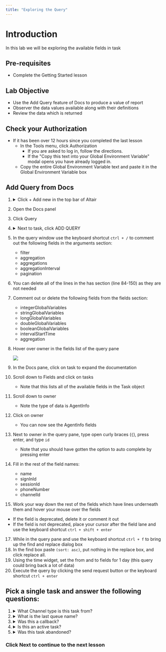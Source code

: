 ```yaml
---
title: "Exploring the Query"
---
```



# Introduction
In this lab we will be exploring the available fields in task

## Pre-requisites
- Complete the Getting Started lesson

## Lab Objective
- Use the Add Query feature of Docs to produce a value of report
- Observer the data values available along with their definitions 
- Review the data which is returned  
  
## Check your Authorization 
  - If it has been over 12 hours since you completed the last lesson
    - In the Tools menu, click Authorization 
      - If you are asked to log in, follow the directions.
      - If the "Copy this text into your Global Environment Variable" modal opens you have already logged in.
    - Copy the entire Global Environment Variable text and paste it in the Global Environment Variable box
  


## Add Query from Docs
<!-- <button class="btn" onclick="vidPop('d2c7b761-9291-40ec-b76f-3cb25c657c83')">Launch Video</button>  -->

1.  <details><summary>Click + Add new in the top bar of Altair </summary>
         <img src="https://webexcc-sa.github.io/tools/gql/images/addNew.png"/>
         </details> 
2.  Open the Docs panel
3.  Click Query
4.  <details><summary>Next to task, click ADD QUERY</summary>
    <img style="width:75%" src="https://webexcc-sa.github.io/tools/gql/images/addTaskQuery.gif"/></details>
5. In the query window use the keyboard shortcut `ctrl + /` to comment out the following fields in the arguments section:
   - filter
   - aggregation   
   - aggregations   
   - aggregationInterval   
   - pagination
6. You can delete all of the lines in the has section (line 84-150) as they are not needed
7. Comment out or delete the following fields from the fields section:
    - integerGlobalVariables
    - stringGlobalVariables   
    - longGlobalVariables   
    - doubleGlobalVariables   
    - booleanGlobalVariables    
    - intervalStartTime   
    - aggregation

8. Hover over owner in the fields list of the query pane

   <img src="https://webexcc-sa.github.io/tools/gql/images/ownerField.png"/>
10. In the Docs pane, click on task to expand the documentation
11. Scroll down to Fields and click on tasks
    - Note that this lists all of the available fields in the Task object
12. Scroll down to owner
    - Note the type of data is AgentInfo
13. Click on owner
    - You can now see the AgentInfo fields
14. Next to owner in the query pane, type open curly braces (`{`), press enter, and type `id`
    - Note that you should have gotten the option to auto complete by pressing enter 
15. Fill in the rest of the field names:
    - name
    - signInId
    - sessionId
    - phoneNumber
    - channelId
16. Work your way down the rest of the fields which have lines underneath them and hover your mouse over the fields
   - If the field is deprecated, delete it or comment it out 
   - If the field is not deprecated, place your cursor after the field lane and use the keyboard shortcut `ctrl + shift + enter ` 
17. While in the query pane and use the keyboard shortcut `ctrl + f` to bring up the find and replace dialog box
18. In the find box paste `(sort: asc)`, put nothing in the replace box, and click replace all.
19. Using the time widget, set the from and to fields for 1 day (this query could bring back a lot of data)
20. Execute the query by clicking the send request button or the keyboard shortcut `ctrl + enter`

## Pick a single task and answer the following questions:
1. <details><summary>What Channel type is this task from?</summary>Hint: Check field channelType</details>
2. <details><summary>What is the last queue name?</summary>Hint: Check field lastQueue > name</details>
3. <details><summary>Was this a callback?</summary>Hint: Check field isCallback</details>
4. <details><summary>Is this an active task?</summary>Hint: Check field isActive</details>
5. <details><summary>Was this task abandoned?</summary>Hint: Check field terminationType</details>


### Click Next to continue to the next lesson





<!-- ---

### testing section

<button onclick="vidPop('d2c7b761-9291-40ec-b76f-3cb25c657c83')">Launch Video</button>

<button onclick="vidPop('483abf7f-d623-49fe-a1f6-ea2fcb082763')">Launch Video 2</button> -->